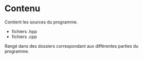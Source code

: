 # Contenu
Contient les sources du programme.
- fichiers .hpp
- fichiers .cpp

Rangé dans des dossiers correspondant aux différentes parties du programme.
